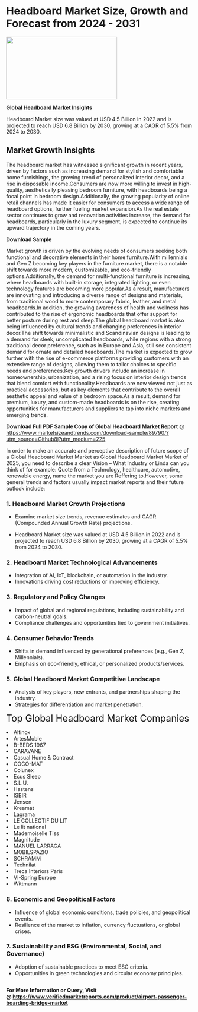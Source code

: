 <H1>Headboard Market Size, Growth and Forecast from 2024 - 2031</H1><img class="aligncenter size-medium wp-image-584254" src="https://thirdeyenews.in/wp-content/uploads/2024/09/Global-Market-Research-300x168.jpeg" alt="" width="300" height="168" /><p><strong>Global&nbsp;<a href="https://www.marketsizeandtrends.com/download-sample/89790/?utm_source=Github8j?utm_medium=225">Headboard Market</a> Insights</strong></p><p>Headboard Market size was valued at USD 4.5 Billion in 2022 and is projected to reach USD 6.8 Billion by 2030, growing at a CAGR of 5.5% from 2024 to 2030.</p><p><h2>Market Growth Insights</h2> <p>The headboard market has witnessed significant growth in recent years, driven by factors such as increasing demand for stylish and comfortable home furnishings, the growing trend of personalized interior decor, and a rise in disposable income.Consumers are now more willing to invest in high-quality, aesthetically pleasing bedroom furniture, with headboards being a focal point in bedroom design.Additionally, the growing popularity of online retail channels has made it easier for consumers to access a wide range of headboard options, further fueling market expansion.As the real estate sector continues to grow and renovation activities increase, the demand for headboards, particularly in the luxury segment, is expected to continue its upward trajectory in the coming years.</p> <p><strong>Download Sample</strong></p> <p>Market growth is driven by the evolving needs of consumers seeking both functional and decorative elements in their home furniture.With millennials and Gen Z becoming key players in the furniture market, there is a notable shift towards more modern, customizable, and eco-friendly options.Additionally, the demand for multi-functional furniture is increasing, where headboards with built-in storage, integrated lighting, or even technology features are becoming more popular.As a result, manufacturers are innovating and introducing a diverse range of designs and materials, from traditional wood to more contemporary fabric, leather, and metal headboards.In addition, the growing awareness of health and wellness has contributed to the rise of ergonomic headboards that offer support for better posture during rest and sleep.The global headboard market is also being influenced by cultural trends and changing preferences in interior decor.The shift towards minimalistic and Scandinavian designs is leading to a demand for sleek, uncomplicated headboards, while regions with a strong traditional decor preference, such as in Europe and Asia, still see consistent demand for ornate and detailed headboards.The market is expected to grow further with the rise of e-commerce platforms providing customers with an extensive range of designs, allowing them to tailor choices to specific needs and preferences.Key growth drivers include an increase in homeownership, urbanization, and a rising focus on interior design trends that blend comfort with functionality.Headboards are now viewed not just as practical accessories, but as key elements that contribute to the overall aesthetic appeal and value of a bedroom space.As a result, demand for premium, luxury, and custom-made headboards is on the rise, creating opportunities for manufacturers and suppliers to tap into niche markets and emerging trends.</p> <p><span class=""><strong>Download Full PDF Sample Copy of Global Headboard Market Report</strong> @ <a href="https://www.marketsizeandtrends.com/download-sample/89790/?utm_source=Github8j?utm_medium=225" target="_blank">https://www.marketsizeandtrends.com/download-sample/89790/?utm_source=Github8j?utm_medium=225</a></span></p><p>In order to make an accurate and perceptive description of future scope of a Global&nbsp;Headboard Market Market as Global&nbsp;Headboard Market Market of 2025, you need to describe a clear Vision &ndash; What Industry or Linda can you think of for example: Quote from a Technology, healthcare, automotive, renewable energy, name the market you are Reffering to.However, some general trends and factors usually impact market reports and their future outlook include:</p><h3>1.&nbsp;<strong>Headboard Market Growth Projections</strong></h3><ul><li>Examine market size trends, revenue estimates and CAGR (Compounded Annual Growth Rate) projections.</li><li><p>Headboard Market size was valued at USD 4.5 Billion in 2022 and is projected to reach USD 6.8 Billion by 2030, growing at a CAGR of 5.5% from 2024 to 2030.</p></li></ul><h3>2.&nbsp;<strong>Headboard Market Technological Advancements</strong></h3><ul><li>Integration of AI, IoT, blockchain, or automation in the industry.</li><li>Innovations driving cost reductions or improving efficiency.</li></ul><h3>3.&nbsp;<strong>Regulatory and Policy Changes</strong></h3><ul><li>Impact of global and regional regulations, including sustainability and carbon-neutral goals.</li><li>Compliance challenges and opportunities tied to government initiatives.</li></ul><h3>4.&nbsp;<strong>Consumer Behavior Trends</strong></h3><ul><li>Shifts in demand influenced by generational preferences (e.g., Gen Z, Millennials).</li><li>Emphasis on eco-friendly, ethical, or personalized products/services.</li></ul><h3>5.&nbsp;<strong>Global Headboard Market Competitive Landscape</strong></h3><ul><li>Analysis of key players, new entrants, and partnerships shaping the industry.</li><li>Strategies for differentiation and market penetration.</li></ul><p data-pm-slice="1 1 []"><span style="color: inherit; font-family: inherit; font-size: 25px;">Top Global Headboard Market Companies</span></p><div class="" data-test-id=""><p><li>Altinox</li><li> ArtesMoble</li><li> B-BEDS 1967</li><li> CARAVANE</li><li> Casual Home & Contract</li><li> COCO-MAT</li><li> Colunex</li><li> Ecus Sleep</li><li> S.L.U.</li><li> Hastens</li><li> ISBIR</li><li> Jensen</li><li> Kreamat</li><li> Lagrama</li><li> LE COLLECTIF DU LIT</li><li> Le lit national</li><li> Mademoiselle Tiss</li><li> Magnitude</li><li> MANUEL LARRAGA</li><li> MOBILSPAZIO</li><li> SCHRAMM</li><li> Technilat</li><li> Treca Interiors Paris</li><li> VI-Spring Europe</li><li> Wittmann</li></p></div><h3>6.&nbsp;<strong>Economic and Geopolitical Factors</strong></h3><ul><li>Influence of global economic conditions, trade policies, and geopolitical events.</li><li>Resilience of the market to inflation, currency fluctuations, or global crises.</li></ul><h3>7.&nbsp;<strong>Sustainability and ESG (Environmental, Social, and Governance)</strong></h3><ul><li>Adoption of sustainable practices to meet ESG criteria.</li><li>Opportunities in green technologies and circular economy principles.</li></ul><h2><strong style="font-size: 14px;">For More Information or Query, Visit @&nbsp;</strong><a style="background-color: #ffffff; font-size: 14px;" href="https://www.marketsizeandtrends.com/report/headboard-market/" target="_blank">https://www.verifiedmarketreports.com/product/airport-passenger-boarding-bridge-market</a></h2>
